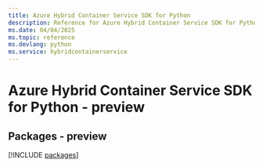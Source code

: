 ```yaml
---
title: Azure Hybrid Container Service SDK for Python
description: Reference for Azure Hybrid Container Service SDK for Python
ms.date: 04/04/2025
ms.topic: reference
ms.devlang: python
ms.service: hybridcontainerservice
---
```

# Azure Hybrid Container Service SDK for Python - preview
## Packages - preview
[!INCLUDE [packages](hybrid-container-service-index.md)]